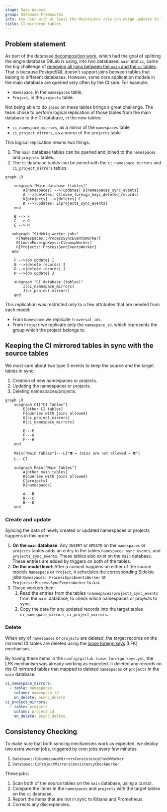 ```yaml
---
stage: Data Access
group: Database Frameworks
info: Any user with at least the Maintainer role can merge updates to this content. For details, see https://docs.gitlab.com/ee/development/development_processes.html#development-guidelines-review.
title: CI mirrored tables
---
```


## Problem statement

As part of the database [decomposition work](https://gitlab.com/groups/gitlab-org/-/epics/6168),
which had the goal of splitting the single database GitLab is using, into two databases: `main` and
`ci`, came the big challenge of
[removing all joins between the `main` and the `ci` tables](multiple_databases.md#removing-joins-between-main-and-non-main-tables).
That is because PostgreSQL doesn't support joins between tables that belong to different databases.
However, some core application models in the main database are queried very often by the CI side.
For example:

- `Namespace`, in the `namespaces` table.
- `Project`, in the `projects` table.

Not being able to do `joins` on these tables brings a great challenge. The team chose to perform logical
replication of those tables from the main database to the CI database, in the new tables:

- `ci_namespace_mirrors`, as a mirror of the `namespaces` table
- `ci_project_mirrors`, as a mirror of the `projects` table

This logical replication means two things:

1. The `main` database tables can be queried and joined to the `namespaces` and `projects` tables.
1. The `ci` database tables can be joined with the `ci_namespace_mirrors` and `ci_project_mirrors` tables.

```mermaid
graph LR

    subgraph "Main database (tables)"
        A[namespaces] -->|updates| B[namespaces_sync_events]
        A -->|deletes| C[loose_foreign_keys_deleted_records]
        D[projects] -->|deletes| C
        D -->|updates| E[projects_sync_events]
    end

    B --> F
    C --> G
    E --> H

   subgraph "Sidekiq worker jobs"
     F[Namespaces::ProcessSyncEventsWorker]
     G[LooseForeignKeys::CleanupWorker]
     H[Projects::ProcessSyncEventsWorker]
   end

    F -->|do update| I
    G -->|delete records| I
    G -->|delete records| J
    H -->|do update| J

    subgraph "CI database (tables)"
        I[ci_namespace_mirrors]
        J[ci_project_mirrors]
    end
```

This replication was restricted only to a few attributes that are needed from each model:

- From `Namespace` we replicate `traversal_ids`.
- From `Project` we replicate only the `namespace_id`, which represents the group which the project belongs to.

## Keeping the CI mirrored tables in sync with the source tables

We must care about two type 3 events to keep
the source and the target tables in sync:

1. Creation of new namespaces or projects.
1. Updating the namespaces or projects.
1. Deleting namespaces/projects.

```mermaid
graph LR
    subgraph CI["CI Tables"]
        E[other CI tables]
        F{queries with joins allowed}
        G[ci_project_mirrors]
        H[ci_namespace_mirrors]

        E---F
        F---G
        F---H
    end

    Main["Main Tables"]---L["⛔ ← Joins are not allowed → ⛔"]
    L---CI

    subgraph Main["Main Tables"]
        A[other main tables]
        B{queries with joins allowed}
        C[projects]
        D[namespaces]

        A---B
        B---C
        B---D
    end
```

### Create and update

Syncing the data of newly created or updated namespaces or projects happens in this
order:

1. **On the `main` database**: Any `INSERT` or `UPDATE` on the `namespaces` or `projects` tables
   adds an entry to the tables `namespaces_sync_events`, and `projects_sync_events`. These tables
   also exist on the `main` database. These entries are added by triggers on both of the tables.
1. **On the model level**: After a commit happens on either of the source models `Namespace` or
   `Project`, it schedules the corresponding Sidekiq jobs `Namespaces::ProcessSyncEventsWorker`
   or `Projects::ProcessSyncEventsWorker` to run.
1. These workers then:
   1. Read the entries from the tables `(namespaces/project)_sync_events`
      from the `main` database, to check which namespaces or projects to sync.
   1. Copy the data for any updated records into the target
      tables `ci_namespace_mirrors`, `ci_project_mirrors`.

### Delete

When any of `namespaces` or `projects` are deleted, the target records on the mirrored
CI tables are deleted using the [loose foreign keys](loose_foreign_keys.md) (LFK) mechanism.

By having these items in the `config/gitlab_loose_foreign_keys.yml`, the LFK mechanism
was already working as expected. It deleted any records on the CI mirrored
tables that mapped to deleted `namespaces` or `projects` in the `main` database.

```yaml
ci_namespace_mirrors:
  - table: namespaces
    column: namespace_id
    on_delete: async_delete
ci_project_mirrors:
  - table: projects
    column: project_id
    on_delete: async_delete
```

## Consistency Checking

To make sure that both syncing mechanisms work as expected, we deploy
two extra worker jobs, triggered by cron jobs every few minutes:

1. `Database::CiNamespaceMirrorsConsistencyCheckWorker`
1. `Database::CiProjectMirrorsConsistencyCheckWorker`

These jobs:

1. Scan both of the source tables on the `main` database, using a cursor.
1. Compare the items in the `namespaces` and `projects` with the target tables on the `ci` database.
1. Report the items that are not in sync to Kibana and Prometheus.
1. Corrects any discrepancies.

